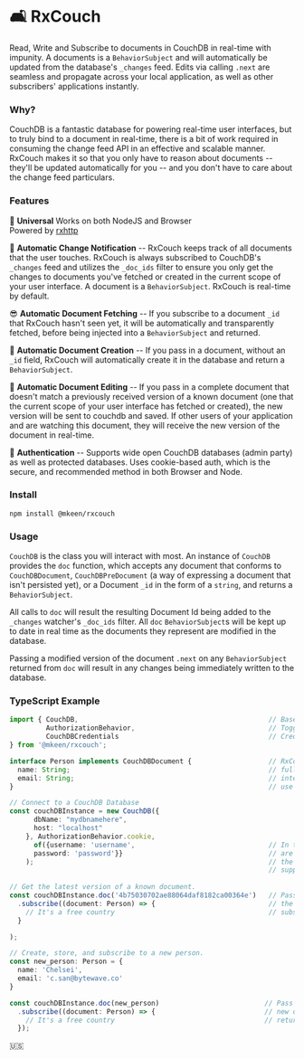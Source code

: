 # 🛋 RxCouch
Read, Write and Subscribe to documents in CouchDB in real-time with impunity. A documents is a `BehaviorSubject` and will automatically be updated from the database's `_changes` feed. Edits via calling `.next` are seamless and propagate across your local application, as well as other subscribers' applications instantly.
  
### Why?
CouchDB is a fantastic database for powering real-time user interfaces, but to truly bind to a document in real-time, there is a bit of work required in consuming the change feed API in an effective and scalable manner. RxCouch makes it so that you only have to reason about documents -- they'll be updated automatically for you -- and you don't have to care about the change feed particulars.

### Features

📀 **Universal** Works on both NodeJS and Browser  
Powered by [rxhttp](https://www.npmjs.com/package/@mkeen/rxhttp)  

📡 **Automatic Change Notification** -- RxCouch keeps track of all documents that the user touches. RxCouch is always subscribed to CouchDB's `_changes` feed and utilizes the `_doc_ids` filter to ensure you only get the changes to documents you've fetched or created in the current scope of your user interface. A document is a `BehaviorSubject`. RxCouch is real-time by default.
   
😎 **Automatic Document Fetching** -- If you subscribe to a document `_id` that RxCouch hasn't seen yet, it will be automatically and transparently fetched, before being injected into a `BehaviorSubject` and returned.
   
💾 **Automatic Document Creation** -- If you pass in a document, without an `_id` field, RxCouch will automatically create it in the database and return a `BehaviorSubject`.
   
📝 **Automatic Document Editing** -- If you pass in a complete document that doesn't match a previously received version of a known document (one that the current scope of your user interface has fetched or created), the new version will be sent to couchdb and saved. If other users of your application and are watching this document, they will receive the new version of the document in real-time.

🔐 **Authentication** -- Supports wide open CouchDB databases (admin party) as well as protected databases. Uses cookie-based auth, which is the secure, and recommended method in both Browser and Node.
  
### Install
`npm install @mkeen/rxcouch`

### Usage
`CouchDB` is the class you will interact with most. An instance of `CouchDB` provides the `doc` function, which accepts any document that conforms to `CouchDBDocument`, `CouchDBPreDocument` (a way of expressing a document that isn't persisted yet), or a Document `_id` in the form of a `string`, and returns a `BehaviorSubject`.
  
All calls to `doc` will result the resulting Document Id being added to the `_changes` watcher's  `_doc_ids` filter. All `doc` `BehaviorSubject`s will be kept up to date in real time as the documents they represent are modified in the database.
  
Passing a modified version of the document  `.next` on any `BehaviorSubject` returned from `doc` will result in any changes being immediately written to the database.

### TypeScript Example

```typescript
import { CouchDB,                                               // Base class you'll interact with
         AuthorizationBehavior,                                 // Toggle open vs cookie login
         CouchDBCredentials                                     // Credentials (only required for cookie)
} from '@mkeen/rxcouch';

interface Person implements CouchDBDocument {                   // RxCouch is written in TypeScript and
  name: String;                                                 // fully supports typed docs. Define an
  email: String;                                                // interface and then have at it. Or just
}                                                               // use `any` types

// Connect to a CouchDB Database
const couchDBInstance = new CouchDB({
      dbName: "mydbnamehere",
      host: "localhost"
    }, AuthorizationBehavior.cookie,                            
      of({username: 'username',                                 // In this example, the username and password
      password: 'password'}}                                    // are hardcoded. But by using an observable,
    );                                                          // the password can be propmted for and 
                                                                // supplied interactively.
    
// Get the latest version of a known document.
const couchDBInstance.doc('4b75030702ae88064daf8182ca00364e')   // Pass in a document id of a document stored in
  .subscribe((document: Person) => {                            // the db and it will be fetched, returned and
    // It's a free country                                      // subscribed to.
  }

);

// Create, store, and subscribe to a new person.
const new_person: Person = {
  name: 'Chelsei',
  email: 'c.san@bytewave.co'
}

const couchDBInstance.doc(new_person)                          // Pass in a document without an _id field and a
  .subscribe((document: Person) => {                           // new document will be automatically stored, 
    // It's a free country                                     // returned and subscribed to.
  });
```                                       


🇺🇸
